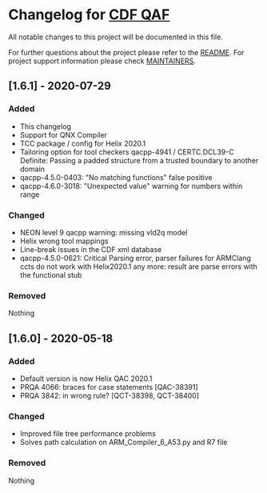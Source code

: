 <!--- 
# =============================================================================
#  C O P Y R I G H T
# -----------------------------------------------------------------------------
#  Copyright (c) 2020 by Robert Bosch GmbH. All rights reserved.
#
#  This file is property of Robert Bosch GmbH. Any unauthorized copy, use or
#  distribution is an offensive act against international law and may be
#  prosecuted under federal law. Its content is company confidential.
# =============================================================================
# Filename: 	changelog.md
# Author(s): 	Andre Silva (CC-AD/ESW4)
# ----------------------------------------------------------------------------

-->
# Changelog for [CDF QAF](https://sourcecode.socialcoding.bosch.com/projects/CDF/repos/prqa_qaf/browse)

All notable changes to this project will be documented in this file.

For further questions about the project please refer to the [README](readme.md).
For project support information please check [MAINTAINERS](readme.md#maintainers).

## [1.6.1] - 2020-07-29

### Added

- This changelog
- Support for QNX Compiler
- TCC package / config for Helix 2020.1
- Tailoring option for tool checkers qacpp-4941 / CERTC.DCL39-C Definite: Passing a padded structure from a trusted boundary to another domain
- qacpp-4.5.0-0403: "No matching functions" false positive
- qacpp-4.6.0-3018: "Unexpected value" warning for numbers within range


### Changed

- NEON level 9 qacpp warning: missing vld2q model
- Helix wrong tool mappings 
- Line-break issues in the CDF xml database
- qacpp-4.5.0-0621: Critical Parsing error, parser failures for ARMClang ccts do not work with Helix2020.1 any more: result are parse errors with the functional stub

### Removed

Nothing

## [1.6.0] - 2020-05-18

### Added

- Default version is now Helix QAC 2020.1
- PRQA 4066: braces for case statements [QAC-38391] 
- PRQA 3842: in wrong rule? [QCT-38398, QCT-38400] 

### Changed

- Improved file tree performance problems
- Solves path calculation on ARM_Compiler_6_A53.py and R7 file

### Removed

Nothing
